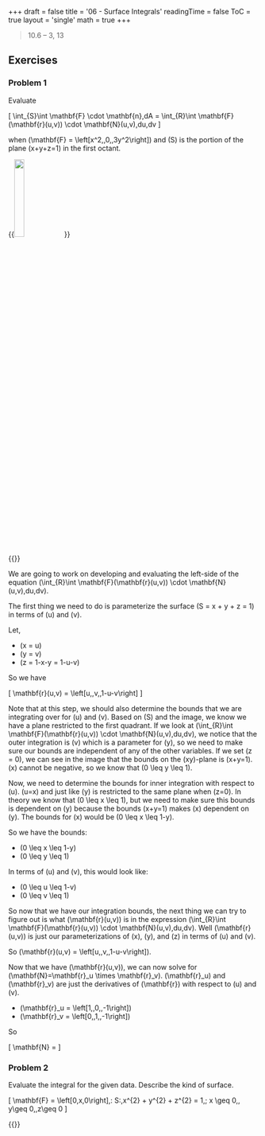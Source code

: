+++
draft = false
title = '06 - Surface Integrals'
readingTime = false
ToC = true
layout = 'single'
math = true
+++

> 10.6 – 3, 13

## Exercises

### Problem 1

Evaluate

\[
  \int_{S}\int \mathbf{F} \cdot \mathbf{n}\,dA = \int_{R}\int \mathbf{F}(\mathbf{r}(u,v)) \cdot \mathbf{N}(u,v)\,du\,dv
\]

when \(\mathbf{F} = \left[x^2,\,0,\,3y^2\right]\) and \(S\) is the portion of the plane \(x+y+z=1\) in the first octant.

{{<image src="./problem1.png" width="20%" height="20%">}}

{{<divider>}}

We are going to work on developing and evaluating the left-side of the equation \(\int_{R}\int \mathbf{F}(\mathbf{r}(u,v)) \cdot \mathbf{N}(u,v)\,du\,dv\).

The first thing we need to do is parameterize the surface \(S = x + y + z = 1\) in terms of \(u\) and \(v\).

Let,

- \(x = u\)
- \(y = v\)
- \(z = 1-x-y = 1-u-v\)

So we have

\[
  \mathbf{r}(u,v) = \left[u,\,v,\,1-u-v\right]
\]

Note that at this step, we should also determine the bounds that we are integrating over for \(u\) and \(v\). Based on \(S\) and the image, we know we have a plane restricted to the first quadrant. If we look at \(\int_{R}\int \mathbf{F}(\mathbf{r}(u,v)) \cdot \mathbf{N}(u,v)\,du\,dv\), we notice that the outer integration is \(v\) which is a parameter for \(y\), so we need to make sure our bounds are independent of any of the other variables. If we set \(z = 0\), we can see in the image that the bounds on the \(xy\)-plane is \(x+y=1\). \(x\) cannot be negative, so we know that \(0 \leq y \leq 1\).

Now, we need to determine the bounds for inner integration with respect to \(u\). \(u=x\) and just like \(y\) is restricted to the same plane when \(z=0\). In theory we know that \(0 \leq x \leq 1\), but we need to make sure this bounds is dependent on \(y\) because the bounds \(x+y=1\) makes \(x\) dependent on \(y\). The bounds for \(x\) would be \(0 \leq x \leq 1-y\).

So we have the bounds:
- \(0 \leq x \leq 1-y\)
- \(0 \leq y \leq 1\)

In terms of \(u\) and \(v\), this would look like:
- \(0 \leq u \leq 1-v\)
- \(0 \leq v \leq 1\)

So now that we have our integration bounds, the next thing we can try to figure out is what \(\mathbf{r}(u,v)\) is in the expression \(\int_{R}\int \mathbf{F}(\mathbf{r}(u,v)) \cdot \mathbf{N}(u,v)\,du\,dv\). Well \(\mathbf{r}(u,v)\) is just our parameterizations of \(x\), \(y\), and \(z\) in terms of \(u\) and \(v\).

So \(\mathbf{r}(u,v) = \left[u,\,v,\,1-u-v\right]\).

Now that we have \(\mathbf{r}(u,v)\), we can now solve for \(\mathbf{N}=\mathbf{r}_u \times \mathbf{r}_v\). \(\mathbf{r}_u\) and \(\mathbf{r}_v\) are just the derivatives of \(\mathbf{r}\) with respect to \(u\) and \(v\).

- \(\mathbf{r}_u = \left[1,\,0,\,-1\right]\)
- \(\mathbf{r}_v = \left[0,\,1,\,-1\right]\)

So

\[
   \mathbf{N} = 
\]

### Problem 2

Evaluate the integral for the given data. Describe the kind of surface.

\[
  \mathbf{F} = \left[0,x,0\right],\: S:\,x^{2} + y^{2} + z^{2} = 1,\; x \geq 0,\, y\geq 0,\,z\geq 0
\]

{{<divider>}}

